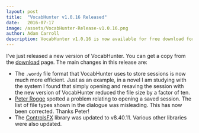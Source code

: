 ```yaml
---
layout: post
title:  "VocabHunter v1.0.16 Released"
date:   2016-07-17
image: /assets/VocabHunter-Release-v1.0.16.png
author: Adam Carroll
description: VocabHunter v1.0.16 is now available for free download for Mac, Windows and Linux
---
```

I've just released a new version of VocabHunter.  You can get a copy from the [download](/download) page.  The main changes in this release are:

* The `.wordy` file format that VocabHunter uses to store sessions is now much more efficient.  Just as an example, in a novel I am studying with the system I found that simply opening and resaving the session with the new version of VocabHunter reduced the file size by a factor of ten.
* [Peter Rogge](https://github.com/Naoghuman) spotted a problem relating to opening a saved session.  The list of file types shown in the dialogue was misleading.  This has now been corrected.  Thanks Peter!
* The [ControlsFX](http://fxexperience.com/controlsfx/) library was updated to v8.40.11.  Various other libraries were also updated.
